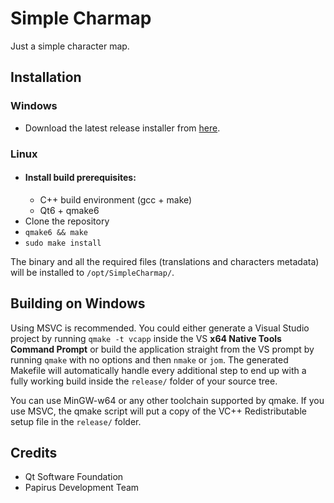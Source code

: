 # Simple Charmap
Just a simple character map.

## Installation

### Windows
- Download the latest release installer from [here](https://github.com/jager012/SimpleCharmap/releases).

### Linux
- #### Install build prerequisites:
  - C++ build environment (gcc + make)
  - Qt6 + qmake6
- Clone the repository
- ```qmake6 && make```
- ```sudo make install```

The binary and all the required files (translations and characters metadata) will be installed to `/opt/SimpleCharmap/`.

## Building on Windows
Using MSVC is recommended. You could either generate a Visual Studio project by running ```qmake -t vcapp``` inside the VS **x64 Native Tools Command Prompt** or build the application straight from the VS prompt by running `qmake` with no options and then `nmake` or `jom`. The generated Makefile will automatically handle every additional step to end up with a fully working build inside the `release/` folder of your source tree.

You can use MinGW-w64 or any other toolchain supported by qmake. If you use MSVC, the qmake script will put a copy of the VC++ Redistributable setup file in the `release/` folder.

## Credits
- Qt Software Foundation
- Papirus Development Team
